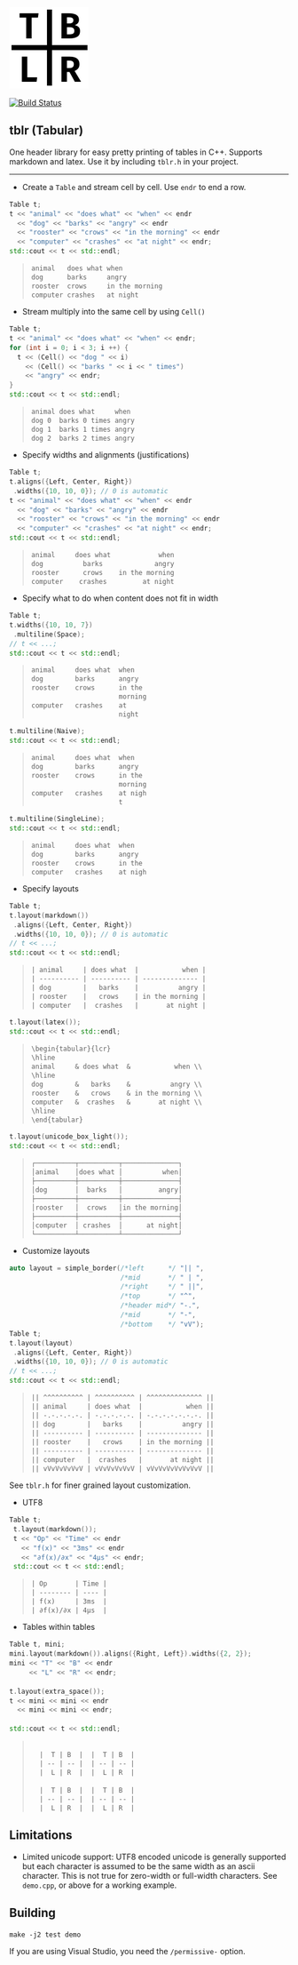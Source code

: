 <img src="tblr.png" width="143" height="146">

[![Build Status](https://travis-ci.com/oir/tblr.svg?branch=main)](https://travis-ci.com/oir/tblr)

## tblr (Tabular)
One header library for easy pretty printing of tables in C++. Supports markdown and latex. Use it by including `tblr.h` in your project.

___

- Create a `Table` and stream cell by cell. Use `endr` to end a row.

```cpp
Table t;
t << "animal" << "does what" << "when" << endr
  << "dog" << "barks" << "angry" << endr
  << "rooster" << "crows" << "in the morning" << endr
  << "computer" << "crashes" << "at night" << endr;
std::cout << t << std::endl;
```

> ```
> animal   does what when
> dog      barks     angry
> rooster  crows     in the morning
> computer crashes   at night
> ```

- Stream multiply into the same cell by using `Cell()`

```cpp
Table t;
t << "animal" << "does what" << "when" << endr;
for (int i = 0; i < 3; i ++) {
  t << (Cell() << "dog " << i)
    << (Cell() << "barks " << i << " times")
    << "angry" << endr;
}
std::cout << t << std::endl;
```

> ```
> animal does what     when
> dog 0  barks 0 times angry
> dog 1  barks 1 times angry
> dog 2  barks 2 times angry
> ```

- Specify widths and alignments (justifications)

```cpp
Table t;
t.aligns({Left, Center, Right})
 .widths({10, 10, 0}); // 0 is automatic
t << "animal" << "does what" << "when" << endr
  << "dog" << "barks" << "angry" << endr
  << "rooster" << "crows" << "in the morning" << endr
  << "computer" << "crashes" << "at night" << endr;
std::cout << t << std::endl;
```

> ```
> animal     does what            when
> dog          barks             angry
> rooster      crows    in the morning
> computer    crashes         at night
> ```

- Specify what to do when content does not fit in width

```cpp
Table t;
t.widths({10, 10, 7})
 .multiline(Space);
// t << ...;
std::cout << t << std::endl;
```

> ```
> animal     does what  when
> dog        barks      angry
> rooster    crows      in the
>                       morning
> computer   crashes    at
>                       night
> ```

```cpp
t.multiline(Naive);
std::cout << t << std::endl;
```

> ```
> animal     does what  when
> dog        barks      angry
> rooster    crows      in the
>                       morning
> computer   crashes    at nigh
>                       t
> ```

```cpp
t.multiline(SingleLine);
std::cout << t << std::endl;
```

> ```
> animal     does what  when
> dog        barks      angry
> rooster    crows      in the
> computer   crashes    at nigh
> ```

- Specify layouts

```cpp
Table t;
t.layout(markdown())
 .aligns({Left, Center, Right})
 .widths({10, 10, 0}); // 0 is automatic
// t << ...;
std::cout << t << std::endl;
```

> ```
> | animal     | does what  |           when |
> | ---------- | ---------- | -------------- |
> | dog        |   barks    |          angry |
> | rooster    |   crows    | in the morning |
> | computer   |  crashes   |       at night |
> ```

```cpp
t.layout(latex());
std::cout << t << std::endl;
```

> ```
> \begin{tabular}{lcr}
> \hline
> animal     & does what  &           when \\
> \hline
> dog        &   barks    &          angry \\
> rooster    &   crows    & in the morning \\
> computer   &  crashes   &       at night \\
> \hline
> \end{tabular}
> ```

```cpp
t.layout(unicode_box_light());
std::cout << t << std::endl;
```

> ```
> ┌──────────┬──────────┬──────────────┐
> │animal    │does what │          when│
> ├──────────┼──────────┼──────────────┤
> │dog       │  barks   │         angry│
> ├──────────┼──────────┼──────────────┤
> │rooster   │  crows   │in the morning│
> ├──────────┼──────────┼──────────────┤
> │computer  │ crashes  │      at night│
> └──────────┴──────────┴──────────────┘
> ```

- Customize layouts

```cpp
auto layout = simple_border(/*left      */ "|| ",
                            /*mid       */ " | ",
                            /*right     */ " ||",
                            /*top       */ "^",
                            /*header mid*/ "-.",
                            /*mid       */ "-",
                            /*bottom    */ "vV");
Table t;
t.layout(layout)
 .aligns({Left, Center, Right})
 .widths({10, 10, 0}); // 0 is automatic
// t << ...;
std::cout << t << std::endl;
```

> ```
> || ^^^^^^^^^^ | ^^^^^^^^^^ | ^^^^^^^^^^^^^^ ||
> || animal     | does what  |           when ||
> || -.-.-.-.-. | -.-.-.-.-. | -.-.-.-.-.-.-. ||
> || dog        |   barks    |          angry ||
> || ---------- | ---------- | -------------- ||
> || rooster    |   crows    | in the morning ||
> || ---------- | ---------- | -------------- ||
> || computer   |  crashes   |       at night ||
> || vVvVvVvVvV | vVvVvVvVvV | vVvVvVvVvVvVvV ||
> ```

See `tblr.h` for finer grained layout customization.

- UTF8

```cpp
Table t;
 t.layout(markdown());
 t << "Op" << "Time" << endr
   << "f(x)" << "3ms" << endr
   << "∂f(x)/∂x" << "4μs" << endr;
 std::cout << t << std::endl;
```

> ```
> | Op       | Time |
> | -------- | ---- |
> | f(x)     | 3ms  |
> | ∂f(x)/∂x | 4μs  |
> ```

- Tables within tables

```cpp
Table t, mini;
mini.layout(markdown()).aligns({Right, Left}).widths({2, 2});
mini << "T" << "B" << endr
     << "L" << "R" << endr;

t.layout(extra_space());
t << mini << mini << endr
  << mini << mini << endr;

std::cout << t << std::endl;
```

> ```
> 
>   |  T | B  |  |  T | B  |
>   | -- | -- |  | -- | -- |
>   |  L | R  |  |  L | R  |
> 
>   |  T | B  |  |  T | B  |
>   | -- | -- |  | -- | -- |
>   |  L | R  |  |  L | R  |
> 
> ```

## Limitations

- Limited unicode support: UTF8 encoded unicode is generally supported but
each character is assumed to be the same width as an ascii character. This is
not true for zero-width or full-width characters. See `demo.cpp`, or above for
a working example.

## Building

```
make -j2 test demo
```

If you are using Visual Studio, you need the `/permissive-` option.
